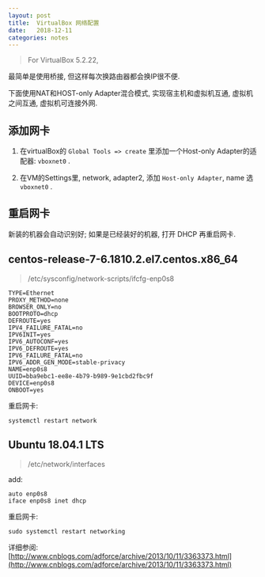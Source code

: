 ```yaml
---
layout: post
title:  VirtualBox 网络配置
date:   2018-12-11
categories: notes
---
```


> For VirtualBox 5.2.22, 

最简单是使用桥接, 但这样每次换路由器都会换IP很不便.

下面使用NAT和HOST-only Adapter混合模式, 实现宿主机和虚拟机互通, 虚拟机之间互通, 虚拟机可连接外网.

## 添加网卡

 1. 在virtualBox的 `Global Tools => create` 里添加一个Host-only Adapter的适配器: `vboxnet0` .
 
 2. 在VM的Settings里, network, adapter2, 添加 `Host-only Adapter`, name 选 `vboxnet0` .

## 重启网卡

新装的机器会自动识别好; 如果是已经装好的机器, 打开 DHCP 再重启网卡.

## centos-release-7-6.1810.2.el7.centos.x86_64

> /etc/sysconfig/network-scripts/ifcfg-enp0s8

```text
TYPE=Ethernet
PROXY_METHOD=none
BROWSER_ONLY=no
BOOTPROTO=dhcp
DEFROUTE=yes
IPV4_FAILURE_FATAL=no
IPV6INIT=yes
IPV6_AUTOCONF=yes
IPV6_DEFROUTE=yes
IPV6_FAILURE_FATAL=no
IPV6_ADDR_GEN_MODE=stable-privacy
NAME=enp0s8
UUID=bba9ebc1-ee8e-4b79-b989-9e1cbd2fbc9f
DEVICE=enp0s8
ONBOOT=yes
```

重启网卡:

```text
systemctl restart network
``` 

## Ubuntu 18.04.1 LTS

>  /etc/network/interfaces

add:

```text
auto enp0s8
iface enp0s8 inet dhcp
```

重启网卡: 

```text
sudo systemctl restart networking
```
 

详细参阅: [http://www.cnblogs.com/adforce/archive/2013/10/11/3363373.html](http://www.cnblogs.com/adforce/archive/2013/10/11/3363373.html)

